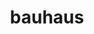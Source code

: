 ---
title: 'bauhaus'
class: 'bauhaus'
layout: 'layouts/bauhaus.html'
permalink: '/bauhaus/index.html'
---